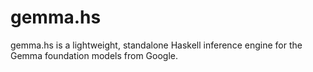 # gemma.hs
gemma.hs is a lightweight, standalone Haskell inference engine for the Gemma foundation models from Google.
